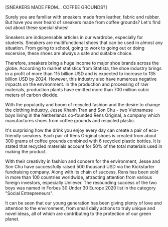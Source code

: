 [SNEAKERS MADE FROM... COFFEE GROUNDS?]

Surely you are familiar with sneakers made from leather, fabric and rubber. But have you ever heard of sneakers made from coffee grounds? Let's find out about these special shoes!

Sneakers are indispensable articles in our wardrobe, especially for students. Sneakers are multifunctional shoes that can be used in almost any situation. From going to school, going to work to going out or doing excersise, these shoes are always a safe and suitable choice.

Therefore, sneakers bring a huge income to major shoe brands across the globe. According to market statistics from Statista, the shoe industry brings in a profit of more than 115 billion USD and is expected to increase to 135 billion USD by 2024. However, this industry also have numerous negative impacts on the environment. In the production and processing of raw materials, production plants have emitted more than 700 million cubic meters of carbon dioxide.

With the popularity and boom of recycled fashion and the desire to change the clothing industry, Jesse Khanh Tran and Son Chu - two Vietnamese boys living in the Netherlands co-founded Rens Original, a company which manufactures shoes from coffee grounds and recycled plastic.

It's surprising how the drink you enjoy every day can create a pair of eco-friendly sneakers. Each pair of Rens Original shoes is created from about 300 grams of coffee grounds combined with 6 recycled plastic bottles. It is stated that recycled materials account for 50% of the total materials used in making the product.

With their creativity in fashion and concern for the environment, Jesse and Son Chu have successfully raised 500 thousand USD via the Kickstarter fundraising company. Along with its chain of success, Rens has been sold in more than 100 countries worldwide, attracting attention from various foreign investors, especially Unilever. The resounding success of the two boys was named in Forbes 30 Under 30 Europe 2020 list in the category "Social Entrepreneurs".

It can be seen that our young generation has been giving plenty of love and attention to the environment, from small daily actions to truly unique and novel ideas, all of which are contributing to the protection of our green planet.
